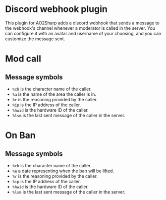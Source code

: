 # Discord webhook plugin
This plugin for AO2Sharp adds a discord webhook that sends a message to the webhook's channel whenever a moderator is called in the server. You can configure it with an avatar and username of your choosing, and you can customize the message sent.

# Mod call
## Message symbols

- `%ch` is the character name of the caller.
- `%a` is the name of the area the caller is in.
- `%r` is the reasoning provided by the caller.
- `%ip` is the IP address of the caller.
- `%hwid` is the hardware ID of the caller.
- `%lsm` is the last sent message of the caller in the server.

# On Ban
## Message symbols

- `%ch` is the character name of the caller.
- `%e` a date representing when the ban will be lifted.
- `%r` is the reasoning provided by the caller.
- `%ip` is the IP address of the caller.
- `%hwid` is the hardware ID of the caller.
- `%lsm` is the last sent message of the caller in the server.